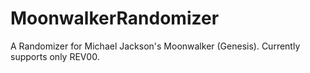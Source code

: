 # MoonwalkerRandomizer
A Randomizer for Michael Jackson's Moonwalker (Genesis). Currently supports only REV00.
